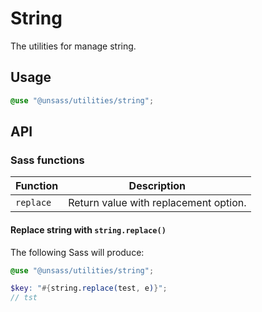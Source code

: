 # String

The utilities for manage string.

## Usage

```scss
@use "@unsass/utilities/string";
```

## API

### Sass functions

| Function  | Description                           |
|-----------|---------------------------------------|
| `replace` | Return value with replacement option. |

#### Replace string with `string.replace()`

The following Sass will produce:

```scss
@use "@unsass/utilities/string";

$key: "#{string.replace(test, e)}";
// tst
```
